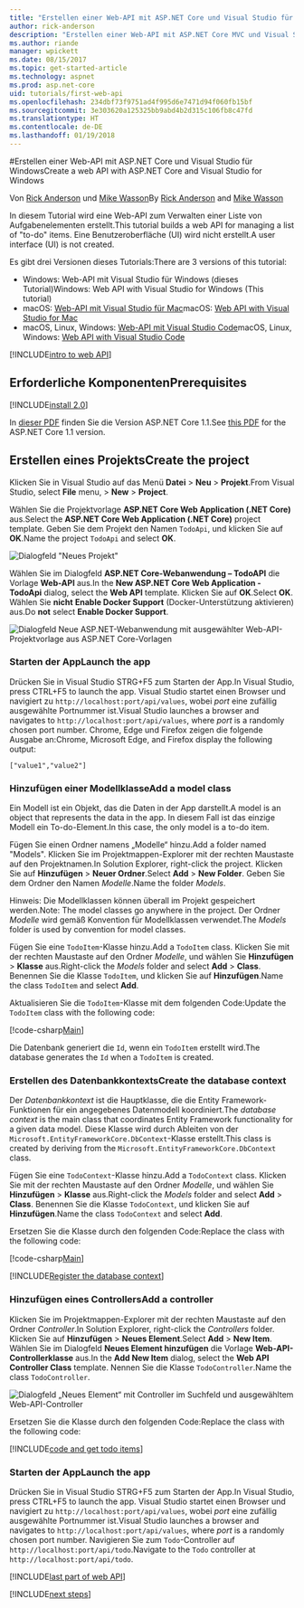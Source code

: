 ```yaml
---
title: "Erstellen einer Web-API mit ASP.NET Core und Visual Studio für Windows"
author: rick-anderson
description: "Erstellen einer Web-API mit ASP.NET Core MVC und Visual Studio für Windows"
ms.author: riande
manager: wpickett
ms.date: 08/15/2017
ms.topic: get-started-article
ms.technology: aspnet
ms.prod: asp.net-core
uid: tutorials/first-web-api
ms.openlocfilehash: 234dbf73f9751ad4f995d6e7471d94f060fb15bf
ms.sourcegitcommit: 3e303620a125325bb9abd4b2d315c106fb8c47fd
ms.translationtype: HT
ms.contentlocale: de-DE
ms.lasthandoff: 01/19/2018
---
```

#<a name="create-a-web-api-with-aspnet-core-and-visual-studio-for-windows"></a><span data-ttu-id="683f5-103">Erstellen einer Web-API mit ASP.NET Core und Visual Studio für Windows</span><span class="sxs-lookup"><span data-stu-id="683f5-103">Create a web API with ASP.NET Core and Visual Studio for Windows</span></span>

<span data-ttu-id="683f5-104">Von [Rick Anderson](https://twitter.com/RickAndMSFT) und [Mike Wasson](https://github.com/mikewasson)</span><span class="sxs-lookup"><span data-stu-id="683f5-104">By [Rick Anderson](https://twitter.com/RickAndMSFT) and [Mike Wasson](https://github.com/mikewasson)</span></span>

<span data-ttu-id="683f5-105">In diesem Tutorial wird eine Web-API zum Verwalten einer Liste von Aufgabenelementen erstellt.</span><span class="sxs-lookup"><span data-stu-id="683f5-105">This tutorial builds a web API for managing a list of "to-do" items.</span></span> <span data-ttu-id="683f5-106">Eine Benutzeroberfläche (UI) wird nicht erstellt.</span><span class="sxs-lookup"><span data-stu-id="683f5-106">A user interface (UI) is not created.</span></span>

<span data-ttu-id="683f5-107">Es gibt drei Versionen dieses Tutorials:</span><span class="sxs-lookup"><span data-stu-id="683f5-107">There are 3 versions of this tutorial:</span></span>

* <span data-ttu-id="683f5-108">Windows: Web-API mit Visual Studio für Windows (dieses Tutorial)</span><span class="sxs-lookup"><span data-stu-id="683f5-108">Windows: Web API with Visual Studio for Windows (This tutorial)</span></span>
* <span data-ttu-id="683f5-109">macOS: [Web-API mit Visual Studio für Mac](xref:tutorials/first-web-api-mac)</span><span class="sxs-lookup"><span data-stu-id="683f5-109">macOS: [Web API with Visual Studio for Mac](xref:tutorials/first-web-api-mac)</span></span>
* <span data-ttu-id="683f5-110">macOS, Linux, Windows: [Web-API mit Visual Studio Code](xref:tutorials/web-api-vsc)</span><span class="sxs-lookup"><span data-stu-id="683f5-110">macOS, Linux, Windows: [Web API with Visual Studio Code](xref:tutorials/web-api-vsc)</span></span>

<!-- WARNING: The code AND images in this doc are used by uid: tutorials/web-api-vsc, tutorials/first-web-api-mac and tutorials/first-web-api. If you change any code/images in this tutorial, update uid: tutorials/web-api-vsc -->

[!INCLUDE[intro to web API](../includes/webApi/intro.md)]

## <a name="prerequisites"></a><span data-ttu-id="683f5-111">Erforderliche Komponenten</span><span class="sxs-lookup"><span data-stu-id="683f5-111">Prerequisites</span></span>

[!INCLUDE[install 2.0](../includes/install2.0.md)]

<span data-ttu-id="683f5-112">In [dieser PDF](https://github.com/aspnet/Docs/blob/master/aspnetcore/tutorials/first-web-api/_static/_webAPI.pdf) finden Sie die Version ASP.NET Core 1.1.</span><span class="sxs-lookup"><span data-stu-id="683f5-112">See [this PDF](https://github.com/aspnet/Docs/blob/master/aspnetcore/tutorials/first-web-api/_static/_webAPI.pdf) for the ASP.NET Core 1.1 version.</span></span>

## <a name="create-the-project"></a><span data-ttu-id="683f5-113">Erstellen eines Projekts</span><span class="sxs-lookup"><span data-stu-id="683f5-113">Create the project</span></span>

<span data-ttu-id="683f5-114">Klicken Sie in Visual Studio auf das Menü **Datei** > **Neu** > **Projekt**.</span><span class="sxs-lookup"><span data-stu-id="683f5-114">From Visual Studio, select **File** menu, > **New** > **Project**.</span></span>

<span data-ttu-id="683f5-115">Wählen Sie die Projektvorlage **ASP.NET Core Web Application (.NET Core)** aus.</span><span class="sxs-lookup"><span data-stu-id="683f5-115">Select the **ASP.NET Core Web Application (.NET Core)** project template.</span></span> <span data-ttu-id="683f5-116">Geben Sie dem Projekt den Namen `TodoApi`, und klicken Sie auf **OK**.</span><span class="sxs-lookup"><span data-stu-id="683f5-116">Name the project `TodoApi` and select **OK**.</span></span>

![Dialogfeld "Neues Projekt"](first-web-api/_static/new-project.png)

<span data-ttu-id="683f5-118">Wählen Sie im Dialogfeld **ASP.NET Core-Webanwendung – TodoAPI** die Vorlage **Web-API** aus.</span><span class="sxs-lookup"><span data-stu-id="683f5-118">In the **New ASP.NET Core Web Application - TodoApi** dialog, select the **Web API** template.</span></span> <span data-ttu-id="683f5-119">Klicken Sie auf **OK**.</span><span class="sxs-lookup"><span data-stu-id="683f5-119">Select **OK**.</span></span> <span data-ttu-id="683f5-120">Wählen Sie **nicht** **Enable Docker Support** (Docker-Unterstützung aktivieren) aus.</span><span class="sxs-lookup"><span data-stu-id="683f5-120">Do **not** select **Enable Docker Support**.</span></span>

![Dialogfeld Neue ASP.NET-Webanwendung mit ausgewählter Web-API-Projektvorlage aus ASP.NET Core-Vorlagen](first-web-api/_static/web-api-project.png)

### <a name="launch-the-app"></a><span data-ttu-id="683f5-122">Starten der App</span><span class="sxs-lookup"><span data-stu-id="683f5-122">Launch the app</span></span>

<span data-ttu-id="683f5-123">Drücken Sie in Visual Studio STRG+F5 zum Starten der App.</span><span class="sxs-lookup"><span data-stu-id="683f5-123">In Visual Studio, press CTRL+F5 to launch the app.</span></span> <span data-ttu-id="683f5-124">Visual Studio startet einen Browser und navigiert zu `http://localhost:port/api/values`, wobei *port* eine zufällig ausgewählte Portnummer ist.</span><span class="sxs-lookup"><span data-stu-id="683f5-124">Visual Studio launches a browser and navigates to `http://localhost:port/api/values`, where *port* is a randomly chosen port number.</span></span> <span data-ttu-id="683f5-125">Chrome, Edge und Firefox zeigen die folgende Ausgabe an:</span><span class="sxs-lookup"><span data-stu-id="683f5-125">Chrome, Microsoft Edge, and Firefox display the following output:</span></span>

```
["value1","value2"]
```

### <a name="add-a-model-class"></a><span data-ttu-id="683f5-126">Hinzufügen einer Modellklasse</span><span class="sxs-lookup"><span data-stu-id="683f5-126">Add a model class</span></span>

<span data-ttu-id="683f5-127">Ein Modell ist ein Objekt, das die Daten in der App darstellt.</span><span class="sxs-lookup"><span data-stu-id="683f5-127">A model is an object that represents the data in the app.</span></span> <span data-ttu-id="683f5-128">In diesem Fall ist das einzige Modell ein To-do-Element.</span><span class="sxs-lookup"><span data-stu-id="683f5-128">In this case, the only model is a to-do item.</span></span>

<span data-ttu-id="683f5-129">Fügen Sie einen Ordner namens „Modelle“ hinzu.</span><span class="sxs-lookup"><span data-stu-id="683f5-129">Add a folder named "Models".</span></span> <span data-ttu-id="683f5-130">Klicken Sie im Projektmappen-Explorer mit der rechten Maustaste auf den Projektnamen.</span><span class="sxs-lookup"><span data-stu-id="683f5-130">In Solution Explorer, right-click the project.</span></span> <span data-ttu-id="683f5-131">Klicken Sie auf **Hinzufügen** > **Neuer Ordner**.</span><span class="sxs-lookup"><span data-stu-id="683f5-131">Select **Add** > **New Folder**.</span></span> <span data-ttu-id="683f5-132">Geben Sie dem Ordner den Namen *Modelle*.</span><span class="sxs-lookup"><span data-stu-id="683f5-132">Name the folder *Models*.</span></span>

<span data-ttu-id="683f5-133">Hinweis: Die Modellklassen können überall im Projekt gespeichert werden.</span><span class="sxs-lookup"><span data-stu-id="683f5-133">Note: The model classes go anywhere in the project.</span></span> <span data-ttu-id="683f5-134">Der Ordner *Modelle* wird gemäß Konvention für Modellklassen verwendet.</span><span class="sxs-lookup"><span data-stu-id="683f5-134">The *Models* folder is used by convention for model classes.</span></span>

<span data-ttu-id="683f5-135">Fügen Sie eine `TodoItem`-Klasse hinzu.</span><span class="sxs-lookup"><span data-stu-id="683f5-135">Add a `TodoItem` class.</span></span> <span data-ttu-id="683f5-136">Klicken Sie mit der rechten Maustaste auf den Ordner *Modelle*, und wählen Sie **Hinzufügen** > **Klasse** aus.</span><span class="sxs-lookup"><span data-stu-id="683f5-136">Right-click the *Models* folder and select **Add** > **Class**.</span></span> <span data-ttu-id="683f5-137">Benennen Sie die Klasse `TodoItem`, und klicken Sie auf **Hinzufügen**.</span><span class="sxs-lookup"><span data-stu-id="683f5-137">Name the class `TodoItem` and select **Add**.</span></span>

<span data-ttu-id="683f5-138">Aktualisieren Sie die `TodoItem`-Klasse mit dem folgenden Code:</span><span class="sxs-lookup"><span data-stu-id="683f5-138">Update the `TodoItem` class with the following code:</span></span>

[!code-csharp[Main](first-web-api/sample/TodoApi/Models/TodoItem.cs)]

<span data-ttu-id="683f5-139">Die Datenbank generiert die `Id`, wenn ein `TodoItem` erstellt wird.</span><span class="sxs-lookup"><span data-stu-id="683f5-139">The database generates the `Id` when a `TodoItem` is created.</span></span>

### <a name="create-the-database-context"></a><span data-ttu-id="683f5-140">Erstellen des Datenbankkontexts</span><span class="sxs-lookup"><span data-stu-id="683f5-140">Create the database context</span></span>

<span data-ttu-id="683f5-141">Der *Datenbankkontext* ist die Hauptklasse, die die Entity Framework-Funktionen für ein angegebenes Datenmodell koordiniert.</span><span class="sxs-lookup"><span data-stu-id="683f5-141">The *database context* is the main class that coordinates Entity Framework functionality for a given data model.</span></span> <span data-ttu-id="683f5-142">Diese Klasse wird durch Ableiten von der `Microsoft.EntityFrameworkCore.DbContext`-Klasse erstellt.</span><span class="sxs-lookup"><span data-stu-id="683f5-142">This class is created by deriving from the `Microsoft.EntityFrameworkCore.DbContext` class.</span></span>

<span data-ttu-id="683f5-143">Fügen Sie eine `TodoContext`-Klasse hinzu.</span><span class="sxs-lookup"><span data-stu-id="683f5-143">Add a `TodoContext` class.</span></span> <span data-ttu-id="683f5-144">Klicken Sie mit der rechten Maustaste auf den Ordner *Modelle*, und wählen Sie **Hinzufügen** > **Klasse** aus.</span><span class="sxs-lookup"><span data-stu-id="683f5-144">Right-click the *Models* folder and select **Add** > **Class**.</span></span> <span data-ttu-id="683f5-145">Benennen Sie die Klasse `TodoContext`, und klicken Sie auf **Hinzufügen**.</span><span class="sxs-lookup"><span data-stu-id="683f5-145">Name the class `TodoContext` and select **Add**.</span></span>

<span data-ttu-id="683f5-146">Ersetzen Sie die Klasse durch den folgenden Code:</span><span class="sxs-lookup"><span data-stu-id="683f5-146">Replace the class with the following code:</span></span>

[!code-csharp[Main](first-web-api/sample/TodoApi/Models/TodoContext.cs)]

[!INCLUDE[Register the database context](../includes/webApi/register_dbContext.md)]

### <a name="add-a-controller"></a><span data-ttu-id="683f5-147">Hinzufügen eines Controllers</span><span class="sxs-lookup"><span data-stu-id="683f5-147">Add a controller</span></span>

<span data-ttu-id="683f5-148">Klicken Sie im Projektmappen-Explorer mit der rechten Maustaste auf den Ordner *Controller*.</span><span class="sxs-lookup"><span data-stu-id="683f5-148">In Solution Explorer, right-click the *Controllers* folder.</span></span> <span data-ttu-id="683f5-149">Klicken Sie auf **Hinzufügen** > **Neues Element**.</span><span class="sxs-lookup"><span data-stu-id="683f5-149">Select **Add** > **New Item**.</span></span> <span data-ttu-id="683f5-150">Wählen Sie im Dialogfeld **Neues Element hinzufügen** die Vorlage **Web-API-Controllerklasse** aus.</span><span class="sxs-lookup"><span data-stu-id="683f5-150">In the **Add New Item** dialog, select the **Web API Controller Class** template.</span></span> <span data-ttu-id="683f5-151">Nennen Sie die Klasse `TodoController`.</span><span class="sxs-lookup"><span data-stu-id="683f5-151">Name the class `TodoController`.</span></span>

![Dialogfeld „Neues Element“ mit Controller im Suchfeld und ausgewähltem Web-API-Controller](first-web-api/_static/new_controller.png)

<span data-ttu-id="683f5-153">Ersetzen Sie die Klasse durch den folgenden Code:</span><span class="sxs-lookup"><span data-stu-id="683f5-153">Replace the class with the following code:</span></span>

[!INCLUDE[code and get todo items](../includes/webApi/getTodoItems.md)]

### <a name="launch-the-app"></a><span data-ttu-id="683f5-154">Starten der App</span><span class="sxs-lookup"><span data-stu-id="683f5-154">Launch the app</span></span>

<span data-ttu-id="683f5-155">Drücken Sie in Visual Studio STRG+F5 zum Starten der App.</span><span class="sxs-lookup"><span data-stu-id="683f5-155">In Visual Studio, press CTRL+F5 to launch the app.</span></span> <span data-ttu-id="683f5-156">Visual Studio startet einen Browser und navigiert zu `http://localhost:port/api/values`, wobei *port* eine zufällig ausgewählte Portnummer ist.</span><span class="sxs-lookup"><span data-stu-id="683f5-156">Visual Studio launches a browser and navigates to `http://localhost:port/api/values`, where *port* is a randomly chosen port number.</span></span> <span data-ttu-id="683f5-157">Navigieren Sie zum `Todo`-Controller auf `http://localhost:port/api/todo`.</span><span class="sxs-lookup"><span data-stu-id="683f5-157">Navigate to the `Todo` controller at `http://localhost:port/api/todo`.</span></span>

[!INCLUDE[last part of web API](../includes/webApi/end.md)]

[!INCLUDE[next steps](../includes/webApi/next.md)]

